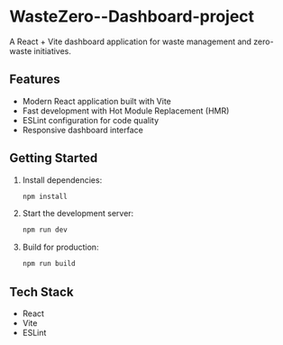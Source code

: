 # WasteZero--Dashboard-project

A React + Vite dashboard application for waste management and zero-waste initiatives.

## Features

- Modern React application built with Vite
- Fast development with Hot Module Replacement (HMR)
- ESLint configuration for code quality
- Responsive dashboard interface

## Getting Started

1. Install dependencies:
   ```bash
   npm install
   ```

2. Start the development server:
   ```bash
   npm run dev
   ```

3. Build for production:
   ```bash
   npm run build
   ```

## Tech Stack

- React
- Vite
- ESLint
